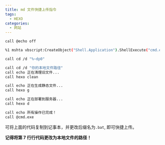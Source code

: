 ```yaml
---
title: md 文件快捷上传指令
tags: 
  - HEXO
categories: 
  - 网站
---
```


```bash
call @echo off

%1 mshta vbscript:CreateObject("Shell.Application").ShellExecute("cmd.exe","/c %~s0 ::","","runas",1)(window.close)&&exit

call cd /d "%~dp0"

call cd /d "你的本地文件路径"
call echo 正在清理旧文件...
call hexo clean

call echo 正在生成静态文件...
call hexo g

call echo 正在部署到服务器...
call hexo d

call echo 所有操作已完成！
call @cmd.exe
```

可将上面的代码复制到记事本，并更改后缀名为`.bat`, 即可快捷上传。

**记得将第 $7$ 行行代码更改为本地文件的路径！**